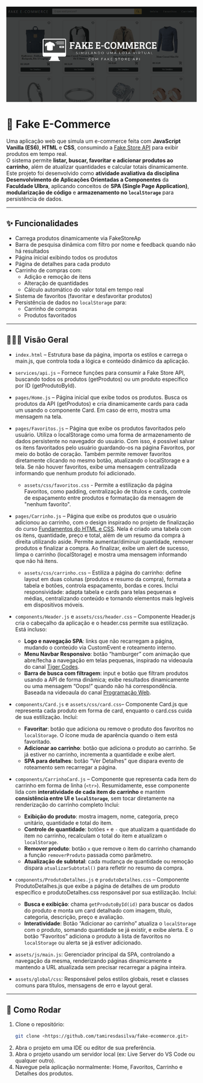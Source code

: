 ﻿<p align="center">
  <img src="./assets/images/thumbnail.png" alt="Fake E-Commerce Thumbnail" width="800">
</p>

#  🛒 Fake E-Commerce
Uma aplicação web que simula um e-commerce feita com **JavaScript Vanilla (ES6)**, **HTML** e **CSS**, consumindo a [Fake Store API](https://fakestoreapi.com/) para exibir produtos em tempo real.  
O sistema permite **listar, buscar, favoritar e adicionar produtos ao carrinho**, além de atualizar quantidades e calcular totais dinamicamente.  
Este projeto foi desenvolvido como **atividade avaliativa da disciplina Desenvolvimento de Aplicações Orientadas a Componentes** da **Faculdade Ulbra**, aplicando conceitos de **SPA (Single Page Application)**, **modularização de código** e **armazenamento no `localStorage`** para persistência de dados.  


---
## ✨ Funcionalidades
- Carrega produtos dinamicamente via FakeStoreAp
- Barra de pesquisa dinâmica com filtro por nome e feedback quando não há resultados
- Página inicial exibindo todos os produtos
- Página de detalhes para cada produto  
- Carrinho de compras com:  
  - Adição e remoção de itens  
  - Alteração de quantidades  
  - Cálculo automático do valor total em tempo real  
- Sistema de favoritos (favoritar e desfavoritar produtos)  
- Persistência de dados no `localStorage` para:  
  - Carrinho de compras  
  - Produtos favoritados  


---
## 🕵🏻‍♂️ Visão Geral
- `index.html` – Estrutura base da página, importa os estilos e carrega o main.js, que controla toda a lógica e conteúdo dinâmico da aplicação.

- `services/api.js` – Fornece funções para consumir a Fake Store API, buscando todos os produtos (getProdutos) ou um produto específico por ID (getProdutoById).

- `pages/Home.js` – Página inicial que exibe todos os produtos. Busca os produtos da API (getProdutos) e cria dinamicamente cards para cada um usando o componente Card. Em caso de erro, mostra uma mensagem na tela.

- `pages/Favoritos.js` – Página que exibe os produtos favoritados pelo usuário. Utiliza o localStorage como uma forma de armazenamento de dados persistente no navegador do usuário. Com isso, é possível salvar os itens favoritados pelo usuário guardando-os na página Favoritos, por meio do botão de coração. Também permite remover favoritos diretamente clicando no mesmo botão, atualizando o localStorage e a tela. Se não houver favoritos, exibe uma mensagem centralizada informando que nenhum produto foi adicionado.
    - `assets/css/favoritos.css` - Permite a estilização da página Favoritos, como padding, centralização de títulos e cards, controle de espaçamento entre produtos e formatação da mensagem de "nenhum favorito". 

- `pages/Carrinho.js` – Página que exibe os produtos que o usuário adicionou ao carrinho, com o design inspirado no projeto de finalização do curso [Fundamentos do HTML e CSS](https://github.com/balta-io/3004). Nela é criado uma tabela com os itens, quantidade, preço e total, além de um resumo da compra à direita utilizando aside. Permite aumentar/diminuir quantidade, remover produtos e finalizar a compra. Ao finalizar, exibe um alert de sucesso, limpa o carrinho (localStorage) e mostra uma mensagem informando que não há itens.
    - `assets/css/carrinho.css` – Estiliza a página do carrinho: define layout em duas colunas (produtos e resumo da compra), formata a tabela e botões, controla espaçamento, bordas e cores. Inclui responsividade: adapta tabela e cards para telas pequenas e médias, centralizando conteúdo e tornando elementos mais legíveis em dispositivos móveis.
- `components/Header.js` e `assets/css/header.css` – Componente Header.js cria o cabeçalho da aplicação e o header.css permite sua estilização. Está incluso:
    - **Logo e navegação SPA**: links que não recarregam a página, mudando o conteúdo via CustomEvent e roteamento interno.
    - **Menu Navbar Responsivo**: botão “hamburger” com animação que abre/fecha a navegação em telas pequenas, inspirado na videoaula do canal [Tiger Codes](https://www.youtube.com/watch?v=bHRXRYTppHM&list=LL&index=5).
    - **Barra de busca com filtragem**: input e botão que filtram produtos usando a API de forma dinâmica; exibe resultados dinamicamente ou uma mensagem “Oops!” quando não há correspondência. Baseada na videoaula do canal [Programação Web](https://www.youtube.com/watch?v=VhORHExINuQ&list=LL&index=1).
- `components/Card.js` e `assets/css/card.css`– Componente Card.js que representa cada produto em forma de card, enquanto o card.css cuida de sua estilização. Inclui:
    - **Favoritar**: botão que adiciona ou remove o produto dos favoritos no `localStorage`. O ícone muda de aparência quando o item está favoritado.
    - **Adicionar ao carrinho**: botão que adiciona o produto ao carrinho. Se já estiver no carrinho, incrementa a quantidade e exibe alert.
    - **SPA para detalhes**: botão “Ver Detalhes” que dispara evento de roteamento sem recarregar a página.
- `components/CarrinhoCard.js` – Componente que representa cada item do carrinho em forma de linha (`<tr>`). Resumidamente, esse componente lida com **interatividade de cada item do carrinho** e mantém **consistência entre UI e `localStorage`**, sem tocar diretamente na renderização do carrinho completo Inclui:
    - **Exibição do produto**: mostra imagem, nome, categoria, preço unitário, quantidade e total do item.
    - **Controle de quantidade**: botões `+` e `-` que atualizam a quantidade do item no carrinho, recalculam o total do item e atualizam o `localStorage`.
    - **Remover produto**: botão `x` que remove o item do carrinho chamando a função `removerProduto` passada como parâmetro.
    - **Atualização de subtotal**: cada mudança de quantidade ou remoção dispara `atualizarSubtotal()` para refletir no resumo da compra.
- `components/ProdutoDetalhes.js` e `produtoDetalhes.css` – Componente ProdutoDetalhes.js que exibe a página de detalhes de um produto específico e produtoDetalhes.css responsável por sua estilização. Inclui:
    - **Busca e exibição**: chama `getProdutoById(id)` para buscar os dados do produto e monta um card detalhado com imagem, título, categoria, descrição, preço e avaliação.
    -  **Interatividade**: Botão “Adicionar ao carrinho” atualiza o `localStorage` com o produto, somando quantidade se já existir, e exibe alerta. E o botão “Favoritos” adiciona o produto à lista de favoritos no `localStorage` ou alerta se já estiver adicionado.
- `assets/js/main.js`: Gerenciador principal da SPA, controlando a navegação da mesma, renderizando páginas dinamicamente e mantendo a URL atualizada sem precisar recarregar a página inteira. 
- `assets/global/css`: Responsável pelos estilos globais, reset e classes comuns para títulos, mensagens de erro e layout geral.

---
## 🚀 Como Rodar

1. Clone o repositório:  
   ```bash
   git clone <https://github.com/tamiresdasilva/fake-ecommerce.git>
2. Abra o projeto em uma IDE ou editor de sua preferência.
3. Abra o projeto usando um servidor local (ex: Live Server do VS Code ou qualquer outro).
4. Navegue pela aplicação normalmente: Home, Favoritos, Carrinho e Detalhes dos produtos.


